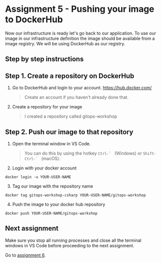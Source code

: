 # Assignment 5 - Pushing your image to DockerHub

Now our infrastructure is ready let's go back to our application.
To use our image in our infrastructure definition the image should be available from a image registry.
We will be using DockerHub as our registry.

## Step by step instructions

## Step 1. Create a repository on DockerHub
1. Go to DockerHub and login to your account. https://hub.docker.com/

    > Create an account if you haven't already done that.

2. Create a repository for your image

    > I created a repository called gitops-workshop

## Step 2. Push our image to that repository
1. Open the terminal window in VS Code.

   > You can do this by using the hotkey ``Ctrl-` `` (Windows) or ``Shift-Ctrl-` `` (macOS).

2. Login with your docker account
```console
docker login -u YOUR-USER-NAME
```

3. Tag our image with the repository name
```console
docker tag gitops-workshop-csharp YOUR-USER-NAME/gitops-workshop
```

4. Push the image to your docker hub repository
```console
docker push YOUR-USER-NAME/gitops-workshop
```

## Next assignment

Make sure you stop all running processes and close all the terminal windows in VS Code before proceeding to the next 
assignment.

Go to [assignment 6](../Assignment06/README.md).
